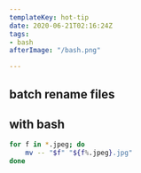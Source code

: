 ```yaml
---
templateKey: hot-tip
date: 2020-06-21T02:16:24Z
tags:
- bash
afterImage: "/bash.png"

---
```


## batch rename files
## with **bash**

``` bash
for f in *.jpeg; do
    mv -- "$f" "${f%.jpeg}.jpg"
done
```

